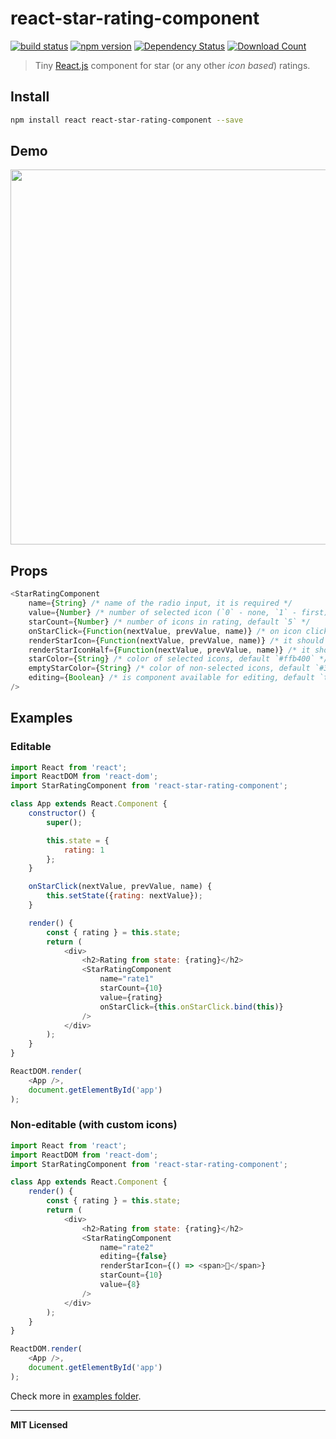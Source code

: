 # react-star-rating-component

[![build status](http://img.shields.io/travis/voronianski/react-star-rating-component.svg?style=flat)](https://travis-ci.org/voronianski/react-star-rating-component)
[![npm version](http://badge.fury.io/js/react-star-rating-component.svg)](http://badge.fury.io/js/react-star-rating-component)
[![Dependency Status](http://david-dm.org/voronianski/react-star-rating-component.svg)](http://david-dm.org/voronianski/react-star-rating-component)
[![Download Count](http://img.shields.io/npm/dm/react-star-rating-component.svg?style=flat)](http://www.npmjs.com/package/react-star-rating-component)

> Tiny [React.js](https://facebook.github.io/react) component for star (or any other *icon based*) ratings.

## Install

```bash
npm install react react-star-rating-component --save
```

## Demo

[<img src="https://dl.dropboxusercontent.com/u/100463011/react-star-rating-component.gif" width="600" />](http://voronianski.github.io/react-star-rating-component/example)

## Props

```javascript
<StarRatingComponent
    name={String} /* name of the radio input, it is required */
    value={Number} /* number of selected icon (`0` - none, `1` - first) */
    starCount={Number} /* number of icons in rating, default `5` */
    onStarClick={Function(nextValue, prevValue, name)} /* on icon click handler */
    renderStarIcon={Function(nextValue, prevValue, name)} /* it should return string or react component */
    renderStarIconHalf={Function(nextValue, prevValue, name)} /* it should return string or react component */
    starColor={String} /* color of selected icons, default `#ffb400` */
    emptyStarColor={String} /* color of non-selected icons, default `#333` */
    editing={Boolean} /* is component available for editing, default `true` */
/>
```

## Examples

### Editable 

```javascript
import React from 'react';
import ReactDOM from 'react-dom';
import StarRatingComponent from 'react-star-rating-component';

class App extends React.Component {
    constructor() {
        super();

        this.state = {
            rating: 1
        };
    }

    onStarClick(nextValue, prevValue, name) {
        this.setState({rating: nextValue});
    }

    render() {
        const { rating } = this.state;
        return (                
            <div>
                <h2>Rating from state: {rating}</h2>
                <StarRatingComponent 
                    name="rate1" 
                    starCount={10}
                    value={rating}
                    onStarClick={this.onStarClick.bind(this)}
                />
            </div>
        );
    }
}

ReactDOM.render(
    <App />, 
    document.getElementById('app')
);
```

### Non-editable (with custom icons)

```javascript
import React from 'react';
import ReactDOM from 'react-dom';
import StarRatingComponent from 'react-star-rating-component';

class App extends React.Component {
    render() {
        const { rating } = this.state;
        return (                
            <div>
                <h2>Rating from state: {rating}</h2>
                <StarRatingComponent 
                    name="rate2" 
                    editing={false}
                    renderStarIcon={() => <span></span>}
                    starCount={10}
                    value={8}
                />
            </div>
        );
    }
}

ReactDOM.render(
    <App />, 
    document.getElementById('app')
);
```

Check more in [examples folder](https://github.com/voronianski/react-star-rating-component/tree/master/example).

---

**MIT Licensed**
